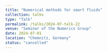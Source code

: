 ```yaml
---
title: "Numerical methods for smart fluids"
collection: talks
type: "Talk"
permalink: /talks/2024-07-talk-22
venue: "Seminar of the Numerics Group"
date: 2024-07-01
location: "Chemnitz, Germany"
status: "cancelled"
--- 
```

